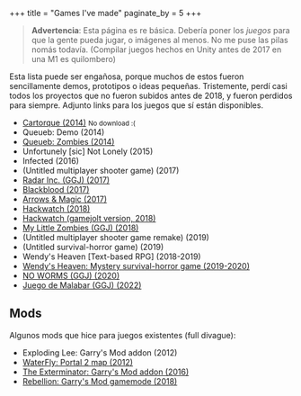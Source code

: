 +++
title = "Games I've made"
paginate_by = 5
+++

> **Advertencia**: Esta página es re básica.
> Debería poner los *juegos* para que la gente pueda jugar, o imágenes al menos. No me puse las pilas nomás todavía.
> (Compilar juegos hechos en Unity antes de 2017 en una M1 es quilombero)

Esta lista puede ser engañosa, porque muchos de estos fueron sencillamente demos, prototipos o ideas pequeñas.
Tristemente, perdí casi todos los proyectos que no fueron subidos antes de 2018, y fueron perdidos para siempre.
Adjunto links para los juegos que sí están disponibles.

- [Cartorque (2014)](https://sinono3.itch.io/cartorque) <small>No download :(</small>
- Queueb: Demo (2014)
- [Queueb: Zombies (2014)](https://sinono3.itch.io/queueb-zombies)
- Unfortunely [sic] Not Lonely (2015)
- Infected (2016)
- (Untitled multiplayer shooter game) (2017)
- [Radar Inc. (GGJ) (2017)](https://v3.globalgamejam.org/2017/games/radar-inc)
- [Blackblood (2017)](https://gamejolt.com/games/blackblood/78829)
- [Arrows & Magic (2017)](https://gamejolt.com/games/arrowsandmagic/249740)
- [Hackwatch (2018)](https://sinono3.itch.io/hackwatch)
- [Hackwatch (gamejolt version, 2018)](https://gamejolt.com/games/hackwatch/247917)
- [My Little Zombies (GGJ) (2018)](https://v3.globalgamejam.org/2018/games/my-little-zombies)
- (Untitled multiplayer shooter game remake) (2019)
- (Untitled survival-horror game) (2019)
- Wendy's Heaven [Text-based RPG] (2018-2019)
- [Wendy's Heaven: Mystery survival-horror game (2019-2020)](https://sinono3.itch.io/wendy)
- [NO WORMS (GGJ) (2020)](https://v3.globalgamejam.org/2020/games/no-worms-0)
- [Juego de Malabar (GGJ) (2022)](https://v3.globalgamejam.org/2022/games/juego-de-malabar-5)

## Mods

Algunos mods que hice para juegos existentes (full divague):

- Exploding Lee: Garry's Mod addon (2012)
- [WaterFly: Portal 2 map (2012)](https://steamcommunity.com/sharedfiles/filedetails/?id=110717686)
- [The Exterminator: Garry's Mod addon (2016)](https://steamcommunity.com/sharedfiles/filedetails/?id=434143370)
- [Rebellion: Garry's Mod gamemode (2018)](https://steamcommunity.com/sharedfiles/filedetails/?id=839744028)
